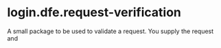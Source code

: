 # login.dfe.request-verification

A small package to be used to validate a request. You supply the request and 